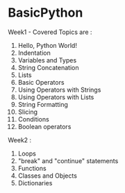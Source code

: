 # BasicPython
 
 Week1 - Covered Topics are :
 1. Hello, Python World!
 2. Indentation
 3. Variables and Types
 4. String Concatenation
 5. Lists
 6. Basic Operators
 7. Using Operators with Strings
 8. Using Operators with Lists
 9. String Formatting
 10. Slicing
 11. Conditions
 12. Boolean operators
 
 Week2 :
 
1. Loops
2. "break" and "continue" statements
3. Functions
4. Classes and Objects
5. Dictionaries
